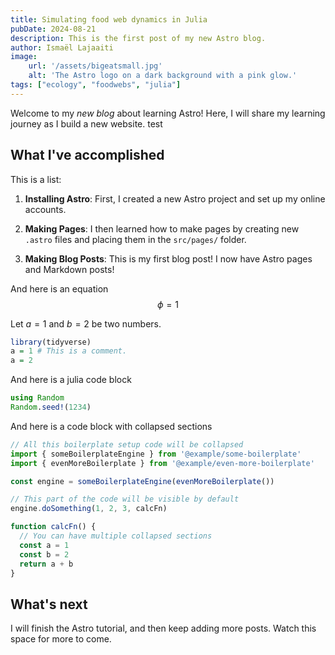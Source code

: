 ```yaml
---
title: Simulating food web dynamics in Julia
pubDate: 2024-08-21
description: This is the first post of my new Astro blog.
author: Ismaël Lajaaiti
image:
    url: '/assets/bigeatsmall.jpg'
    alt: 'The Astro logo on a dark background with a pink glow.'
tags: ["ecology", "foodwebs", "julia"]
---
```



Welcome to my _new blog_ about learning Astro! Here, I will share my learning journey as I build a new website.
test

## What I've accomplished

This is a list: 
1. **Installing Astro**: First, I created a new Astro project and set up my online accounts.

2. **Making Pages**: I then learned how to make pages by creating new `.astro` files and placing them in the `src/pages/` folder.

3. **Making Blog Posts**: This is my first blog post! I now have Astro pages and Markdown posts!

And here is an equation 
$$
\phi = 1 
$$

Let $a=1$ and $b=2$ be two numbers.

```r "a" 
library(tidyverse)
a = 1 # This is a comment.
a = 2
```

And here is a julia code block

```julia
using Random
Random.seed!(1234)
```

And here is a code block with collapsed sections

```js collapse={1-5, 12-14}
// All this boilerplate setup code will be collapsed
import { someBoilerplateEngine } from '@example/some-boilerplate'
import { evenMoreBoilerplate } from '@example/even-more-boilerplate'

const engine = someBoilerplateEngine(evenMoreBoilerplate())

// This part of the code will be visible by default
engine.doSomething(1, 2, 3, calcFn)

function calcFn() {
  // You can have multiple collapsed sections
  const a = 1
  const b = 2
  return a + b
}
```

## What's next

I will finish the Astro tutorial, and then keep adding more posts. Watch this space for more to come.

